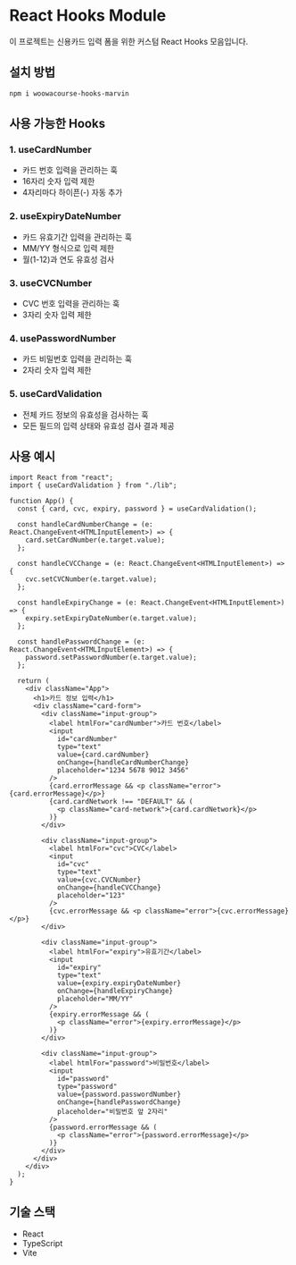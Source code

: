 # React Hooks Module

이 프로젝트는 신용카드 입력 폼을 위한 커스텀 React Hooks 모음입니다.

## 설치 방법

```bash
npm i woowacourse-hooks-marvin
```

## 사용 가능한 Hooks

### 1. useCardNumber

- 카드 번호 입력을 관리하는 훅
- 16자리 숫자 입력 제한
- 4자리마다 하이픈(-) 자동 추가

### 2. useExpiryDateNumber

- 카드 유효기간 입력을 관리하는 훅
- MM/YY 형식으로 입력 제한
- 월(1-12)과 연도 유효성 검사

### 3. useCVCNumber

- CVC 번호 입력을 관리하는 훅
- 3자리 숫자 입력 제한

### 4. usePasswordNumber

- 카드 비밀번호 입력을 관리하는 훅
- 2자리 숫자 입력 제한

### 5. useCardValidation

- 전체 카드 정보의 유효성을 검사하는 훅
- 모든 필드의 입력 상태와 유효성 검사 결과 제공

## 사용 예시

```tsx
import React from "react";
import { useCardValidation } from "./lib";

function App() {
  const { card, cvc, expiry, password } = useCardValidation();

  const handleCardNumberChange = (e: React.ChangeEvent<HTMLInputElement>) => {
    card.setCardNumber(e.target.value);
  };

  const handleCVCChange = (e: React.ChangeEvent<HTMLInputElement>) => {
    cvc.setCVCNumber(e.target.value);
  };

  const handleExpiryChange = (e: React.ChangeEvent<HTMLInputElement>) => {
    expiry.setExpiryDateNumber(e.target.value);
  };

  const handlePasswordChange = (e: React.ChangeEvent<HTMLInputElement>) => {
    password.setPasswordNumber(e.target.value);
  };

  return (
    <div className="App">
      <h1>카드 정보 입력</h1>
      <div className="card-form">
        <div className="input-group">
          <label htmlFor="cardNumber">카드 번호</label>
          <input
            id="cardNumber"
            type="text"
            value={card.cardNumber}
            onChange={handleCardNumberChange}
            placeholder="1234 5678 9012 3456"
          />
          {card.errorMessage && <p className="error">{card.errorMessage}</p>}
          {card.cardNetwork !== "DEFAULT" && (
            <p className="card-network">{card.cardNetwork}</p>
          )}
        </div>

        <div className="input-group">
          <label htmlFor="cvc">CVC</label>
          <input
            id="cvc"
            type="text"
            value={cvc.CVCNumber}
            onChange={handleCVCChange}
            placeholder="123"
          />
          {cvc.errorMessage && <p className="error">{cvc.errorMessage}</p>}
        </div>

        <div className="input-group">
          <label htmlFor="expiry">유효기간</label>
          <input
            id="expiry"
            type="text"
            value={expiry.expiryDateNumber}
            onChange={handleExpiryChange}
            placeholder="MM/YY"
          />
          {expiry.errorMessage && (
            <p className="error">{expiry.errorMessage}</p>
          )}
        </div>

        <div className="input-group">
          <label htmlFor="password">비밀번호</label>
          <input
            id="password"
            type="password"
            value={password.passwordNumber}
            onChange={handlePasswordChange}
            placeholder="비밀번호 앞 2자리"
          />
          {password.errorMessage && (
            <p className="error">{password.errorMessage}</p>
          )}
        </div>
      </div>
    </div>
  );
}
```

## 기술 스택

- React
- TypeScript
- Vite
